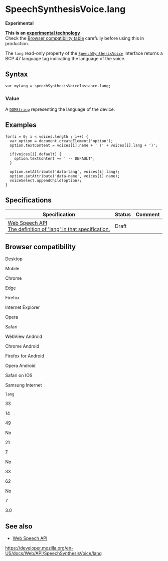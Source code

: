 SpeechSynthesisVoice.lang
=========================

**Experimental**

**This is an [experimental technology](https://developer.mozilla.org/en-US/docs/MDN/Guidelines/Conventions_definitions#experimental)**  
Check the [Browser compatibility table](#browser_compatibility) carefully before using this in production.

The `lang` read-only property of the [`SpeechSynthesisVoice`](../speechsynthesisvoice) interface returns a BCP 47 language tag indicating the language of the voice.

Syntax
------

    var myLang = speechSynthesisVoiceInstance.lang;

### Value

A [`DOMString`](../domstring) representing the language of the device.

Examples
--------

    for(i = 0; i < voices.length ; i++) {
      var option = document.createElement('option');
      option.textContent = voices[i].name + ' (' + voices[i].lang + ')';

      if(voices[i].default) {
        option.textContent += ' -- DEFAULT';
      }

      option.setAttribute('data-lang', voices[i].lang);
      option.setAttribute('data-name', voices[i].name);
      voiceSelect.appendChild(option);
    }

Specifications
--------------

<table><thead><tr class="header"><th>Specification</th><th>Status</th><th>Comment</th></tr></thead><tbody><tr class="odd"><td><a href="https://wicg.github.io/speech-api/#dom-speechsynthesisvoice-lang">Web Speech API<br />
<span class="small">The definition of 'lang' in that specification.</span></a></td><td><span class="spec-draft">Draft</span></td><td></td></tr></tbody></table>

Browser compatibility
---------------------

Desktop

Mobile

Chrome

Edge

Firefox

Internet Explorer

Opera

Safari

WebView Android

Chrome Android

Firefox for Android

Opera Android

Safari on IOS

Samsung Internet

`lang`

33

14

49

No

21

7

No

33

62

No

7

3.0

See also
--------

-   [Web Speech API](../web_speech_api)

<a href="https://developer.mozilla.org/en-US/docs/Web/API/SpeechSynthesisVoice/lang" class="_attribution-link">https://developer.mozilla.org/en-US/docs/Web/API/SpeechSynthesisVoice/lang</a>
